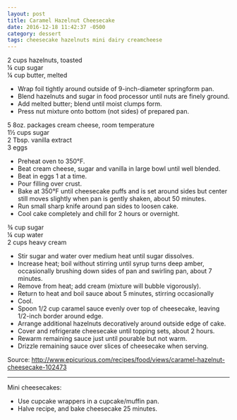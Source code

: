 ```yaml
---
layout: post
title: Caramel Hazelnut Cheesecake
date: 2016-12-18 11:42:37 -0500
category: dessert
tags: cheesecake hazelnuts mini dairy creamcheese
---
```

2 cups hazelnuts, toasted  
¼ cup sugar  
¼ cup butter, melted  

  * Wrap foil tightly around outside of 9-inch-diameter springform pan.
  * Blend hazelnuts and sugar in food processor until nuts are finely ground.
  * Add melted butter; blend until moist clumps form.
  * Press nut mixture onto bottom (not sides) of prepared pan.

5 8oz. packages cream cheese, room temperature  
1½ cups sugar  
2 Tbsp. vanilla extract  
3 eggs  

  * Preheat oven to 350°F.
  * Beat cream cheese, sugar and vanilla in large bowl until well blended.
  * Beat in eggs 1 at a time.
  * Pour filling over crust.
  * Bake at 350°F until cheesecake puffs and is set around sides but center still moves slightly when pan is gently shaken, about 50 minutes.
  * Run small sharp knife around pan sides to loosen cake.
  * Cool cake completely and chill for 2 hours or overnight.

¾ cup sugar  
¼ cup water  
2 cups heavy cream  

  * Stir sugar and water over medium heat until sugar dissolves.
  * Increase heat; boil without stirring until syrup turns deep amber, occasionally brushing down sides of pan and swirling pan, about 7 minutes.
  * Remove from heat; add cream (mixture will bubble vigorously).
  * Return to heat and boil sauce about 5 minutes, stirring occasionally
  * Cool.
  * Spoon 1/2 cup caramel sauce evenly over top of cheesecake, leaving 1/2-inch border around edge.
  * Arrange additional hazelnuts decoratively around outside edge of cake.
  * Cover and refrigerate cheesecake until topping sets, about 2 hours.
  * Rewarm remaining sauce just until pourable but not warm.
  * Drizzle remaining sauce over slices of cheesecake when serving.

Source: <http://www.epicurious.com/recipes/food/views/caramel-hazelnut-cheesecake-102473>

---
 
Mini cheesecakes:

  * Use cupcake wrappers in a cupcake/muffin pan.
  * Halve recipe, and bake cheesecake 25 minutes.
